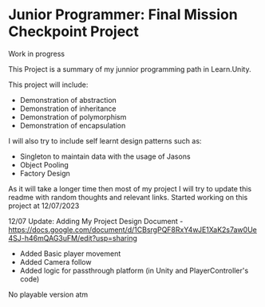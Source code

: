 # Junior Programmer: Final Mission Checkpoint Project
Work in progress

This Project is a summary of my junnior programming path in Learn.Unity.

This project will include:
- Demonstration of abstraction
- Demonstration of inheritance
- Demonstration of polymorphism
- Demonstration of encapsulation

I will also try to include self learnt design patterns such as:
- Singleton to maintain data with the usage of Jasons
- Object Pooling
- Factory Design

As it will take a longer time then most of my project I will try to update this readme with random thoughts and relevant links.
Started working on this project at 12/07/2023


12/07 Update:
Adding My Project Design Document - https://docs.google.com/document/d/1CBsrgPQF8RxY4wJE1XaK2s7aw0Ue4SJ-h46mQAG3uFM/edit?usp=sharing
- Added Basic player movement
- Added Camera follow
- Added logic for passthrough platform (in Unity and PlayerController's code)






No playable version atm